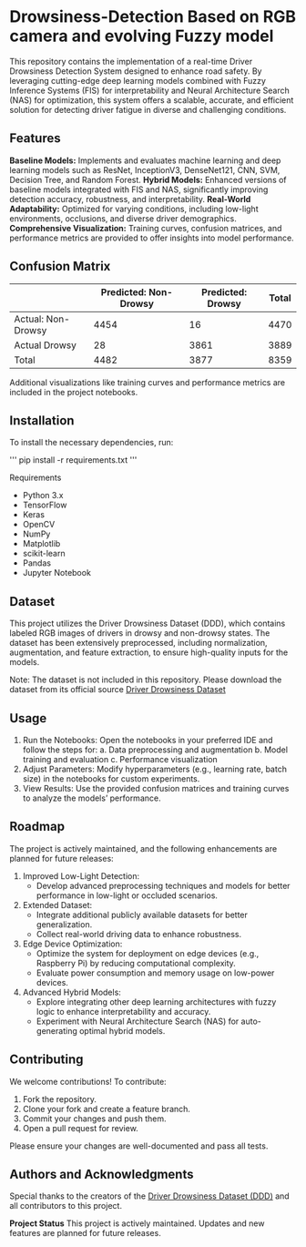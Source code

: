 # Drowsiness-Detection Based on RGB camera and evolving Fuzzy model
This repository contains the implementation of a real-time Driver Drowsiness Detection System designed to enhance road safety. By leveraging cutting-edge deep learning models combined with Fuzzy Inference Systems (FIS) for interpretability and Neural Architecture Search (NAS) for optimization, this system offers a scalable, accurate, and efficient solution for detecting driver fatigue in diverse and challenging conditions.

## Features
**Baseline Models:** Implements and evaluates machine learning and deep learning models such as ResNet, InceptionV3, DenseNet121, CNN, SVM, Decision Tree, and Random Forest.
**Hybrid Models:** Enhanced versions of baseline models integrated with FIS and NAS, significantly improving detection accuracy, robustness, and interpretability.
**Real-World Adaptability:** Optimized for varying conditions, including low-light environments, occlusions, and diverse driver demographics.
**Comprehensive Visualization:** Training curves, confusion matrices, and performance metrics are provided to offer insights into model performance.

## Confusion Matrix
| | Predicted: Non-Drowsy |	Predicted: Drowsy | Total |
|--------------------|---------------------| ----------------- | ----- |
| Actual: Non-Drowsy | 4454 | 16 | 4470 |
| Actual Drowsy| 28 | 3861 | 3889 |
| Total| 4482 | 3877 | 8359 |

Additional visualizations like training curves and performance metrics are included in the project notebooks.

## Installation
To install the necessary dependencies, run:

'''
pip install -r requirements.txt
'''

Requirements
- Python 3.x
- TensorFlow
- Keras
- OpenCV
- NumPy
- Matplotlib
- scikit-learn
- Pandas
- Jupyter Notebook

## Dataset
This project utilizes the Driver Drowsiness Dataset (DDD), which contains labeled RGB images of drivers in drowsy and non-drowsy states. The dataset has been extensively preprocessed, including normalization, augmentation, and feature extraction, to ensure high-quality inputs for the models.

Note: The dataset is not included in this repository. Please download the dataset from its official source [Driver Drowsiness Dataset](https://www.kaggle.com/datasets/ismailnasri20/driver-drowsiness-dataset-ddd/data)

## Usage
1. Run the Notebooks: Open the notebooks in your preferred IDE and follow the steps for:
    a. Data preprocessing and augmentation
    b. Model training and evaluation
    c. Performance visualization
2. Adjust Parameters: Modify hyperparameters (e.g., learning rate, batch size) in the notebooks for custom experiments.
3. View Results: Use the provided confusion matrices and training curves to analyze the models’ performance.

## Roadmap
The project is actively maintained, and the following enhancements are planned for future releases:

1. Improved Low-Light Detection:
    - Develop advanced preprocessing techniques and models for better performance in low-light or occluded scenarios.
2. Extended Dataset:
    - Integrate additional publicly available datasets for better generalization.
    - Collect real-world driving data to enhance robustness.
3. Edge Device Optimization:
    - Optimize the system for deployment on edge devices (e.g., Raspberry Pi) by reducing computational complexity.
    - Evaluate power consumption and memory usage on low-power devices.
4. Advanced Hybrid Models:
    - Explore integrating other deep learning architectures with fuzzy logic to enhance interpretability and accuracy.
    - Experiment with Neural Architecture Search (NAS) for auto-generating optimal hybrid models.

## Contributing
We welcome contributions! To contribute:

1. Fork the repository.
2. Clone your fork and create a feature branch.
3. Commit your changes and push them.
4. Open a pull request for review.

Please ensure your changes are well-documented and pass all tests.

## Authors and Acknowledgments
Special thanks to the creators of the [Driver Drowsiness Dataset (DDD)](https://www.kaggle.com/datasets/ismailnasri20/driver-drowsiness-dataset-ddd/data) and all contributors to this project.


**Project Status**
This project is actively maintained. Updates and new features are planned for future releases.


